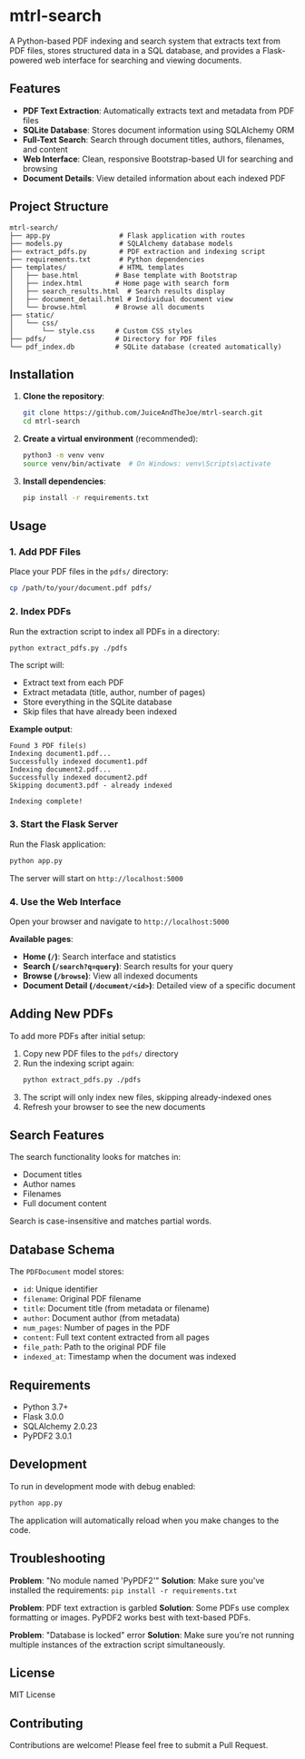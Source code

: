 # mtrl-search

A Python-based PDF indexing and search system that extracts text from PDF files, stores structured data in a SQL database, and provides a Flask-powered web interface for searching and viewing documents.

## Features

- **PDF Text Extraction**: Automatically extracts text and metadata from PDF files
- **SQLite Database**: Stores document information using SQLAlchemy ORM
- **Full-Text Search**: Search through document titles, authors, filenames, and content
- **Web Interface**: Clean, responsive Bootstrap-based UI for searching and browsing
- **Document Details**: View detailed information about each indexed PDF

## Project Structure

```
mtrl-search/
├── app.py                 # Flask application with routes
├── models.py              # SQLAlchemy database models
├── extract_pdfs.py        # PDF extraction and indexing script
├── requirements.txt       # Python dependencies
├── templates/             # HTML templates
│   ├── base.html         # Base template with Bootstrap
│   ├── index.html        # Home page with search form
│   ├── search_results.html  # Search results display
│   ├── document_detail.html # Individual document view
│   └── browse.html       # Browse all documents
├── static/
│   └── css/
│       └── style.css     # Custom CSS styles
├── pdfs/                 # Directory for PDF files
└── pdf_index.db          # SQLite database (created automatically)
```

## Installation

1. **Clone the repository**:
   ```bash
   git clone https://github.com/JuiceAndTheJoe/mtrl-search.git
   cd mtrl-search
   ```

2. **Create a virtual environment** (recommended):
   ```bash
   python3 -m venv venv
   source venv/bin/activate  # On Windows: venv\Scripts\activate
   ```

3. **Install dependencies**:
   ```bash
   pip install -r requirements.txt
   ```

## Usage

### 1. Add PDF Files

Place your PDF files in the `pdfs/` directory:
```bash
cp /path/to/your/document.pdf pdfs/
```

### 2. Index PDFs

Run the extraction script to index all PDFs in a directory:
```bash
python extract_pdfs.py ./pdfs
```

The script will:
- Extract text from each PDF
- Extract metadata (title, author, number of pages)
- Store everything in the SQLite database
- Skip files that have already been indexed

**Example output**:
```
Found 3 PDF file(s)
Indexing document1.pdf...
Successfully indexed document1.pdf
Indexing document2.pdf...
Successfully indexed document2.pdf
Skipping document3.pdf - already indexed

Indexing complete!
```

### 3. Start the Flask Server

Run the Flask application:
```bash
python app.py
```

The server will start on `http://localhost:5000`

### 4. Use the Web Interface

Open your browser and navigate to `http://localhost:5000`

**Available pages**:
- **Home (`/`)**: Search interface and statistics
- **Search (`/search?q=query`)**: Search results for your query
- **Browse (`/browse`)**: View all indexed documents
- **Document Detail (`/document/<id>`)**: Detailed view of a specific document

## Adding New PDFs

To add more PDFs after initial setup:

1. Copy new PDF files to the `pdfs/` directory
2. Run the indexing script again:
   ```bash
   python extract_pdfs.py ./pdfs
   ```
3. The script will only index new files, skipping already-indexed ones
4. Refresh your browser to see the new documents

## Search Features

The search functionality looks for matches in:
- Document titles
- Author names
- Filenames
- Full document content

Search is case-insensitive and matches partial words.

## Database Schema

The `PDFDocument` model stores:
- `id`: Unique identifier
- `filename`: Original PDF filename
- `title`: Document title (from metadata or filename)
- `author`: Document author (from metadata)
- `num_pages`: Number of pages in the PDF
- `content`: Full text content extracted from all pages
- `file_path`: Path to the original PDF file
- `indexed_at`: Timestamp when the document was indexed

## Requirements

- Python 3.7+
- Flask 3.0.0
- SQLAlchemy 2.0.23
- PyPDF2 3.0.1

## Development

To run in development mode with debug enabled:
```bash
python app.py
```

The application will automatically reload when you make changes to the code.

## Troubleshooting

**Problem**: "No module named 'PyPDF2'"
**Solution**: Make sure you've installed the requirements: `pip install -r requirements.txt`

**Problem**: PDF text extraction is garbled
**Solution**: Some PDFs use complex formatting or images. PyPDF2 works best with text-based PDFs.

**Problem**: "Database is locked" error
**Solution**: Make sure you're not running multiple instances of the extraction script simultaneously.

## License

MIT License

## Contributing

Contributions are welcome! Please feel free to submit a Pull Request.